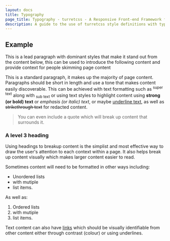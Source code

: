 ```yaml
---
layout: docs
title: Typography
page_title: Typography - turretcss - A Responsive Front-end Framework for Accessible and Semantic Websites
description: A guide to the use of turretcss style definitions with typographic HTML elements including headings, paragraphs, blockquotes, etc.
---
```


## Example

<p class="lead">This is a lead paragraph with dominant styles that make it stand out from the content below, this can be used to introduce the following content and provide context for people skimming page content</p>

<p>This is a standard paragraph, it makes up the majority of page content. Paragraphs should be short in length and use a tone that makes content easily discoverable. This can be achieved with text formatting such as <sup>super text</sup> along with <sub>sub text</sub> or using text styles to highlight content using <strong>strong (or bold) text</strong> or <em>emphasis (or italic) text</em>, or maybe  <u>underline text</u>, as well as <del>strikethrough text</del> for redacted content.

<blockquote>You can even include a quote which will break up content that surrounds it.</blockquote>

<h3>A level 3 heading</h3>

<p>Using headings to breakup content is the simplist and most effective way to draw the user's attention to each context within a page. It also helps break up content visually which makes larger content easier to read.</p>

<p>Sometimes content will need to be formatted in other ways including:</p>

<ul>
  <li>Unordered lists</li>
  <li>with mutiple</li>
  <li>list items.</li>
</ul>

<p>As well as:</p>

<ol>
  <li>Ordered lists</li>
  <li>with mutiple</li>
  <li>list items.</li>
</ol>

<p>Text content can also have <a href="#">links</a> which should be visually identifiable from other content either through contrast (colour) or using underlines.</p>
